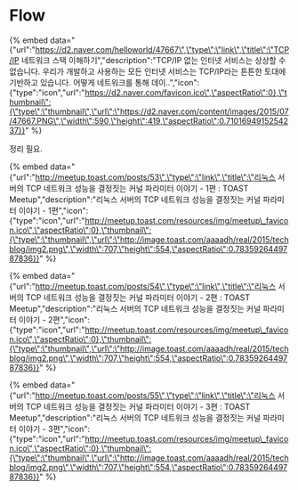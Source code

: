 # Flow

{% embed data="{\"url\":\"https://d2.naver.com/helloworld/47667\",\"type\":\"link\",\"title\":\"TCP/IP 네트워크 스택 이해하기\",\"description\":\"TCP/IP 없는 인터넷 서비스는 상상할 수 없습니다. 우리가 개발하고 사용하는 모든 인터넷 서비스는 TCP/IP라는 튼튼한 토대에 기반하고 있습니다. 어떻게 네트워크를 통해 데이..\",\"icon\":{\"type\":\"icon\",\"url\":\"https://d2.naver.com/favicon.ico\",\"aspectRatio\":0},\"thumbnail\":{\"type\":\"thumbnail\",\"url\":\"https://d2.naver.com/content/images/2015/07/47667.PNG\",\"width\":590,\"height\":419,\"aspectRatio\":0.7101694915254237}}" %}

정리 필요.



{% embed data="{\"url\":\"http://meetup.toast.com/posts/53\",\"type\":\"link\",\"title\":\"리눅스 서버의 TCP 네트워크 성능을 결정짓는 커널 파라미터 이야기 - 1편 : TOAST Meetup\",\"description\":\"리눅스 서버의 TCP 네트워크 성능을 결정짓는 커널 파라미터 이야기 - 1편\",\"icon\":{\"type\":\"icon\",\"url\":\"http://meetup.toast.com/resources/img/meetup\_favicon.ico\",\"aspectRatio\":0},\"thumbnail\":{\"type\":\"thumbnail\",\"url\":\"http://image.toast.com/aaaadh/real/2015/techblog/img2.png\",\"width\":707,\"height\":554,\"aspectRatio\":0.7835926449787836}}" %}

{% embed data="{\"url\":\"http://meetup.toast.com/posts/54\",\"type\":\"link\",\"title\":\"리눅스 서버의 TCP 네트워크 성능을 결정짓는 커널 파라미터 이야기 - 2편 : TOAST Meetup\",\"description\":\"리눅스 서버의 TCP 네트워크 성능을 결정짓는 커널 파라미터 이야기 - 2편\",\"icon\":{\"type\":\"icon\",\"url\":\"http://meetup.toast.com/resources/img/meetup\_favicon.ico\",\"aspectRatio\":0},\"thumbnail\":{\"type\":\"thumbnail\",\"url\":\"http://image.toast.com/aaaadh/real/2015/techblog/img2.png\",\"width\":707,\"height\":554,\"aspectRatio\":0.7835926449787836}}" %}

{% embed data="{\"url\":\"http://meetup.toast.com/posts/55\",\"type\":\"link\",\"title\":\"리눅스 서버의 TCP 네트워크 성능을 결정짓는 커널 파라미터 이야기 - 3편 : TOAST Meetup\",\"description\":\"리눅스 서버의 TCP 네트워크 성능을 결정짓는 커널 파라미터 이야기 - 3편\",\"icon\":{\"type\":\"icon\",\"url\":\"http://meetup.toast.com/resources/img/meetup\_favicon.ico\",\"aspectRatio\":0},\"thumbnail\":{\"type\":\"thumbnail\",\"url\":\"http://image.toast.com/aaaadh/real/2015/techblog/img2.png\",\"width\":707,\"height\":554,\"aspectRatio\":0.7835926449787836}}" %}

